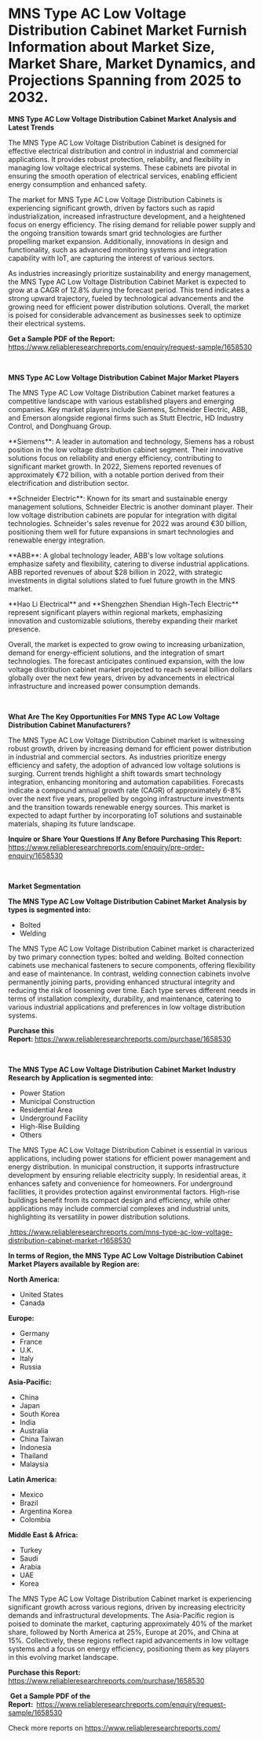 <p><h1>MNS Type AC Low Voltage Distribution Cabinet Market Furnish Information about Market Size, Market Share, Market Dynamics, and Projections Spanning from 2025 to 2032.</h1></p><p><strong>MNS Type AC Low Voltage Distribution Cabinet Market Analysis and Latest Trends</strong></p>
<p><p>The MNS Type AC Low Voltage Distribution Cabinet is designed for effective electrical distribution and control in industrial and commercial applications. It provides robust protection, reliability, and flexibility in managing low voltage electrical systems. These cabinets are pivotal in ensuring the smooth operation of electrical services, enabling efficient energy consumption and enhanced safety.</p><p>The market for MNS Type AC Low Voltage Distribution Cabinets is experiencing significant growth, driven by factors such as rapid industrialization, increased infrastructure development, and a heightened focus on energy efficiency. The rising demand for reliable power supply and the ongoing transition towards smart grid technologies are further propelling market expansion. Additionally, innovations in design and functionality, such as advanced monitoring systems and integration capability with IoT, are capturing the interest of various sectors.</p><p>As industries increasingly prioritize sustainability and energy management, the MNS Type AC Low Voltage Distribution Cabinet Market is expected to grow at a CAGR of 12.8% during the forecast period. This trend indicates a strong upward trajectory, fueled by technological advancements and the growing need for efficient power distribution solutions. Overall, the market is poised for considerable advancement as businesses seek to optimize their electrical systems.</p></p>
<p><strong>Get a Sample PDF of the Report:&nbsp;</strong> <a href="https://www.reliableresearchreports.com/enquiry/request-sample/1658530?utm_campaign=3031&utm_medium=2&utm_source=Github&utm_content=ia&utm_term=23032025&utm_id=mns-type-ac-low-voltage-distribution-cabinet">https://www.reliableresearchreports.com/enquiry/request-sample/1658530</a></p>
<p>&nbsp;</p>
<p><strong>MNS Type AC Low Voltage Distribution Cabinet Major Market Players</strong></p>
<p><p>The MNS Type AC Low Voltage Distribution Cabinet market features a competitive landscape with various established players and emerging companies. Key market players include Siemens, Schneider Electric, ABB, and Emerson alongside regional firms such as Stutt Electric, HD Industry Control, and Donghuang Group.</p><p>**Siemens**: A leader in automation and technology, Siemens has a robust position in the low voltage distribution cabinet segment. Their innovative solutions focus on reliability and energy efficiency, contributing to significant market growth. In 2022, Siemens reported revenues of approximately €72 billion, with a notable portion derived from their electrification and distribution sector.</p><p>**Schneider Electric**: Known for its smart and sustainable energy management solutions, Schneider Electric is another dominant player. Their low voltage distribution cabinets are popular for integration with digital technologies. Schneider's sales revenue for 2022 was around €30 billion, positioning them well for future expansions in smart technologies and renewable energy integration.</p><p>**ABB**: A global technology leader, ABB's low voltage solutions emphasize safety and flexibility, catering to diverse industrial applications. ABB reported revenues of about $28 billion in 2022, with strategic investments in digital solutions slated to fuel future growth in the MNS market.</p><p>**Hao Li Electrical** and **Shengzhen Shendian High-Tech Electric** represent significant players within regional markets, emphasizing innovation and customizable solutions, thereby expanding their market presence.</p><p>Overall, the market is expected to grow owing to increasing urbanization, demand for energy-efficient solutions, and the integration of smart technologies. The forecast anticipates continued expansion, with the low voltage distribution cabinet market projected to reach several billion dollars globally over the next few years, driven by advancements in electrical infrastructure and increased power consumption demands.</p></p>
<p>&nbsp;</p>
<p><strong>What Are The Key Opportunities For MNS Type AC Low Voltage Distribution Cabinet Manufacturers?</strong></p>
<p><p>The MNS Type AC Low Voltage Distribution Cabinet market is witnessing robust growth, driven by increasing demand for efficient power distribution in industrial and commercial sectors. As industries prioritize energy efficiency and safety, the adoption of advanced low voltage solutions is surging. Current trends highlight a shift towards smart technology integration, enhancing monitoring and automation capabilities. Forecasts indicate a compound annual growth rate (CAGR) of approximately 6-8% over the next five years, propelled by ongoing infrastructure investments and the transition towards renewable energy sources. This market is expected to adapt further by incorporating IoT solutions and sustainable materials, shaping its future landscape.</p></p>
<p><strong>Inquire or Share Your Questions If Any Before Purchasing This Report:</strong> <a href="https://www.reliableresearchreports.com/enquiry/pre-order-enquiry/1658530?utm_campaign=3031&utm_medium=2&utm_source=Github&utm_content=ia&utm_term=23032025&utm_id=mns-type-ac-low-voltage-distribution-cabinet">https://www.reliableresearchreports.com/enquiry/pre-order-enquiry/1658530</a></p>
<p>&nbsp;</p>
<p><strong>Market Segmentation</strong></p>
<p><strong>The MNS Type AC Low Voltage Distribution Cabinet Market Analysis by types is segmented into:</strong></p>
<p><ul><li>Bolted</li><li>Welding</li></ul></p>
<p><p>The MNS Type AC Low Voltage Distribution Cabinet market is characterized by two primary connection types: bolted and welding. Bolted connection cabinets use mechanical fasteners to secure components, offering flexibility and ease of maintenance. In contrast, welding connection cabinets involve permanently joining parts, providing enhanced structural integrity and reducing the risk of loosening over time. Each type serves different needs in terms of installation complexity, durability, and maintenance, catering to various industrial applications and preferences in low voltage distribution systems.</p></p>
<p><strong>Purchase this Report:&nbsp;</strong><a href="https://www.reliableresearchreports.com/purchase/1658530?utm_campaign=3031&utm_medium=2&utm_source=Github&utm_content=ia&utm_term=23032025&utm_id=mns-type-ac-low-voltage-distribution-cabinet">https://www.reliableresearchreports.com/purchase/1658530</a></p>
<p>&nbsp;</p>
<p><strong>The MNS Type AC Low Voltage Distribution Cabinet Market Industry Research by Application is segmented into:</strong></p>
<p><ul><li>Power Station</li><li>Municipal Construction</li><li>Residential Area</li><li>Underground Facility</li><li>High-Rise Building</li><li>Others</li></ul></p>
<p><p>The MNS Type AC Low Voltage Distribution Cabinet is essential in various applications, including power stations for efficient power management and energy distribution. In municipal construction, it supports infrastructure development by ensuring reliable electricity supply. In residential areas, it enhances safety and convenience for homeowners. For underground facilities, it provides protection against environmental factors. High-rise buildings benefit from its compact design and efficiency, while other applications may include commercial complexes and industrial units, highlighting its versatility in power distribution solutions.</p></p>
<p><a href="https://www.reliableresearchreports.com/mns-type-ac-low-voltage-distribution-cabinet-market-r1658530?utm_campaign=3031&utm_medium=2&utm_source=Github&utm_content=ia&utm_term=23032025&utm_id=mns-type-ac-low-voltage-distribution-cabinet">&nbsp;https://www.reliableresearchreports.com/mns-type-ac-low-voltage-distribution-cabinet-market-r1658530</a></p>
<p><strong>In terms of Region, the MNS Type AC Low Voltage Distribution Cabinet Market Players available by Region are:</strong></p>
<p>
    <p> <strong> North America: </strong>
        <ul>
            <li>United States</li>
            <li>Canada</li>
        </ul>
        </p> 
    <p> <strong> Europe: </strong>
        <ul>
            <li>Germany</li>
            <li>France</li>
            <li>U.K.</li>
            <li>Italy</li>
            <li>Russia</li>
        </ul>
        </p> 
    <p> <strong> Asia-Pacific: </strong>
        <ul>
            <li>China</li>
            <li>Japan</li>
            <li>South Korea</li>
            <li>India</li>
            <li>Australia</li>
            <li>China Taiwan</li>
            <li>Indonesia</li>
            <li>Thailand</li>
            <li>Malaysia</li>
        </ul>
        </p> 
    <p> <strong> Latin America: </strong>
        <ul>
            <li>Mexico</li>
            <li>Brazil</li>
            <li>Argentina Korea</li>
            <li>Colombia</li>
        </ul>
        </p> 
    <p> <strong> Middle East & Africa: </strong>
        <ul>
            <li>Turkey</li>
            <li>Saudi</li>
            <li>Arabia</li>
            <li>UAE</li>
            <li>Korea</li>
        </ul>
    </p>
    </p>
<p><p>The MNS Type AC Low Voltage Distribution Cabinet market is experiencing significant growth across various regions, driven by increasing electricity demands and infrastructural developments. The Asia-Pacific region is poised to dominate the market, capturing approximately 40% of the market share, followed by North America at 25%, Europe at 20%, and China at 15%. Collectively, these regions reflect rapid advancements in low voltage systems and a focus on energy efficiency, positioning them as key players in this evolving market landscape.</p></p>
<p><strong>Purchase this Report: </strong><a href="https://www.reliableresearchreports.com/purchase/1658530?utm_campaign=3031&utm_medium=2&utm_source=Github&utm_content=ia&utm_term=23032025&utm_id=mns-type-ac-low-voltage-distribution-cabinet">https://www.reliableresearchreports.com/purchase/1658530</a></p>
<p>&nbsp;<strong>Get a Sample PDF of the Report:&nbsp;&nbsp;</strong><a href="https://www.reliableresearchreports.com/enquiry/request-sample/1658530?utm_campaign=3031&utm_medium=2&utm_source=Github&utm_content=ia&utm_term=23032025&utm_id=mns-type-ac-low-voltage-distribution-cabinet">https://www.reliableresearchreports.com/enquiry/request-sample/1658530</a></p>
<p><strong></strong></p>
<p>Check more reports on <a href="https://www.reliableresearchreports.com/?utm_campaign=3031&utm_medium=2&utm_source=Github&utm_content=ia&utm_term=23032025&utm_id=mns-type-ac-low-voltage-distribution-cabinet">https://www.reliableresearchreports.com/</a></p>